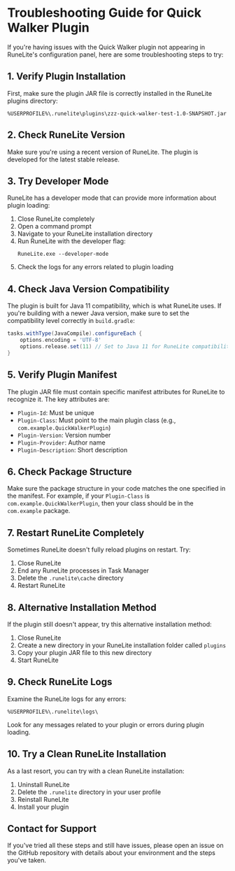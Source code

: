 # Troubleshooting Guide for Quick Walker Plugin

If you're having issues with the Quick Walker plugin not appearing in RuneLite's configuration panel, here are some troubleshooting steps to try:

## 1. Verify Plugin Installation

First, make sure the plugin JAR file is correctly installed in the RuneLite plugins directory:

```
%USERPROFILE%\.runelite\plugins\zzz-quick-walker-test-1.0-SNAPSHOT.jar
```

## 2. Check RuneLite Version

Make sure you're using a recent version of RuneLite. The plugin is developed for the latest stable release.

## 3. Try Developer Mode

RuneLite has a developer mode that can provide more information about plugin loading:

1. Close RuneLite completely
2. Open a command prompt
3. Navigate to your RuneLite installation directory
4. Run RuneLite with the developer flag:
   ```
   RuneLite.exe --developer-mode
   ```
5. Check the logs for any errors related to plugin loading

## 4. Check Java Version Compatibility

The plugin is built for Java 11 compatibility, which is what RuneLite uses. If you're building with a newer Java version, make sure to set the compatibility level correctly in `build.gradle`:

```gradle
tasks.withType(JavaCompile).configureEach {
    options.encoding = 'UTF-8'
    options.release.set(11) // Set to Java 11 for RuneLite compatibility
}
```

## 5. Verify Plugin Manifest

The plugin JAR file must contain specific manifest attributes for RuneLite to recognize it. The key attributes are:

- `Plugin-Id`: Must be unique
- `Plugin-Class`: Must point to the main plugin class (e.g., `com.example.QuickWalkerPlugin`)
- `Plugin-Version`: Version number
- `Plugin-Provider`: Author name
- `Plugin-Description`: Short description

## 6. Check Package Structure

Make sure the package structure in your code matches the one specified in the manifest. For example, if your `Plugin-Class` is `com.example.QuickWalkerPlugin`, then your class should be in the `com.example` package.

## 7. Restart RuneLite Completely

Sometimes RuneLite doesn't fully reload plugins on restart. Try:
1. Close RuneLite
2. End any RuneLite processes in Task Manager
3. Delete the `.runelite\cache` directory
4. Restart RuneLite

## 8. Alternative Installation Method

If the plugin still doesn't appear, try this alternative installation method:

1. Close RuneLite
2. Create a new directory in your RuneLite installation folder called `plugins`
3. Copy your plugin JAR file to this new directory
4. Start RuneLite

## 9. Check RuneLite Logs

Examine the RuneLite logs for any errors:

```
%USERPROFILE%\.runelite\logs\
```

Look for any messages related to your plugin or errors during plugin loading.

## 10. Try a Clean RuneLite Installation

As a last resort, you can try with a clean RuneLite installation:

1. Uninstall RuneLite
2. Delete the `.runelite` directory in your user profile
3. Reinstall RuneLite
4. Install your plugin

## Contact for Support

If you've tried all these steps and still have issues, please open an issue on the GitHub repository with details about your environment and the steps you've taken.
